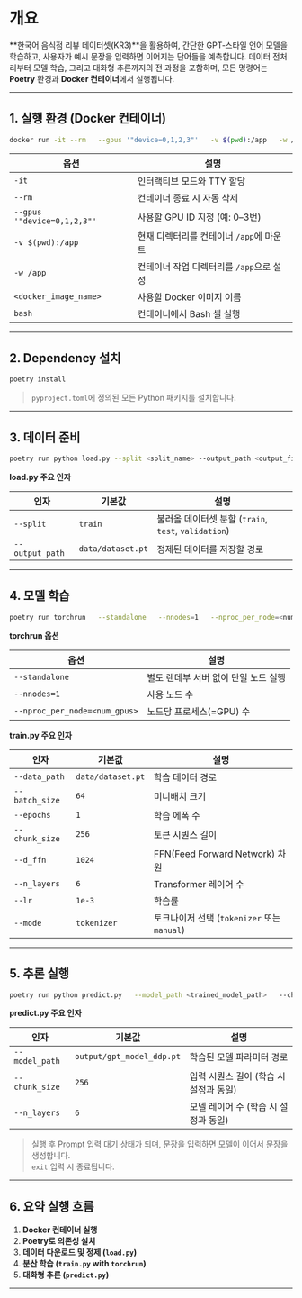 # 개요

**한국어 음식점 리뷰 데이터셋(KR3)**을 활용하여, 간단한 GPT‑스타일 언어 모델을 학습하고, 사용자가 예시 문장을 입력하면 이어지는 단어들을 예측합니다.
데이터 전처리부터 모델 학습, 그리고 대화형 추론까지의 전 과정을 포함하며, 모든 명령어는 **Poetry** 환경과 **Docker 컨테이너**에서 실행됩니다.

---

## 1. 실행 환경 (Docker 컨테이너)

```bash
docker run -it --rm   --gpus '"device=0,1,2,3"'   -v $(pwd):/app   -w /app   <docker_image_name>   bash
```

| 옵션 | 설명 |
|------|------|
| `-it` | 인터랙티브 모드와 TTY 할당 |
| `--rm` | 컨테이너 종료 시 자동 삭제 |
| `--gpus '"device=0,1,2,3"'` | 사용할 GPU ID 지정 (예: 0–3번) |
| `-v $(pwd):/app` | 현재 디렉터리를 컨테이너 `/app`에 마운트 |
| `-w /app` | 컨테이너 작업 디렉터리를 `/app`으로 설정 |
| `<docker_image_name>` | 사용할 Docker 이미지 이름 |
| `bash` | 컨테이너에서 Bash 셸 실행 |

---

## 2. Dependency 설치

```bash
poetry install
```

> `pyproject.toml`에 정의된 모든 Python 패키지를 설치합니다.

---

## 3. 데이터 준비

```bash
poetry run python load.py --split <split_name> --output_path <output_file_path>
```

**load.py 주요 인자**

| 인자 | 기본값 | 설명 |
|------|--------|------|
| `--split` | `train` | 불러올 데이터셋 분할 (`train`, `test`, `validation`) |
| `--output_path` | `data/dataset.pt` | 정제된 데이터를 저장할 경로 |

---

## 4. 모델 학습

```bash
poetry run torchrun   --standalone   --nnodes=1   --nproc_per_node=<num_gpus>   train.py --batch_size <batch_size> --epochs <num_epochs>
```

**torchrun 옵션**

| 옵션 | 설명 |
|------|------|
| `--standalone` | 별도 렌데부 서버 없이 단일 노드 실행 |
| `--nnodes=1` | 사용 노드 수 |
| `--nproc_per_node=<num_gpus>` | 노드당 프로세스(=GPU) 수 |

**train.py 주요 인자**

| 인자 | 기본값 | 설명 |
|------|--------|------|
| `--data_path` | `data/dataset.pt` | 학습 데이터 경로 |
| `--batch_size` | `64` | 미니배치 크기 |
| `--epochs` | `1` | 학습 에폭 수 |
| `--chunk_size` | `256` | 토큰 시퀀스 길이 |
| `--d_ffn` | `1024` | FFN(Feed Forward Network) 차원 |
| `--n_layers` | `6` | Transformer 레이어 수 |
| `--lr` | `1e-3` | 학습률 |
| `--mode` | `tokenizer` | 토크나이저 선택 (`tokenizer` 또는 `manual`) |

---

## 5. 추론 실행

```bash
poetry run python predict.py   --model_path <trained_model_path>   --chunk_size <chunk_size>   --n_layers <num_layers>
```

**predict.py 주요 인자**

| 인자 | 기본값 | 설명 |
|------|--------|------|
| `--model_path` | `output/gpt_model_ddp.pt` | 학습된 모델 파라미터 경로 |
| `--chunk_size` | `256` | 입력 시퀀스 길이 (학습 시 설정과 동일) |
| `--n_layers` | `6` | 모델 레이어 수 (학습 시 설정과 동일) |

> 실행 후 Prompt 입력 대기 상태가 되며, 문장을 입력하면 모델이 이어서 문장을 생성합니다.  
> `exit` 입력 시 종료됩니다.

---

## 6. 요약 실행 흐름

1. **Docker 컨테이너 실행**
2. **Poetry로 의존성 설치**
3. **데이터 다운로드 및 정제 (`load.py`)**
4. **분산 학습 (`train.py` with `torchrun`)**
5. **대화형 추론 (`predict.py`)**

---
